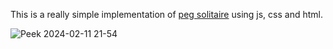 This is a really simple implementation of [peg solitaire](https://en.wikipedia.org/wiki/Peg_solitaire) using js, css and html.

![Peek 2024-02-11 21-54](https://github.com/fractal-robot/fractal-robot.github.io/assets/146975654/823c169a-8bd6-439f-affe-cca8b141f1ea)
